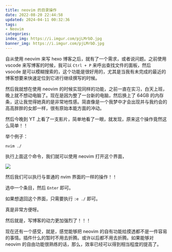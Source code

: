 ```yaml
---
title: neovim 的目录操作
date: 2022-08-20 22:44:58
updated: 2024-04-11 00:32:36
tags:
- Neovim
categories:
index_img: https://i.imgur.com/pjLMrbD.jpg
banner_img: https://i.imgur.com/pjLMrbD.jpg
---
```


自从使用 neovim 来写 hexo 博客之后，就有了一个需求，或者说问题。之前使用 vscode 来写博客的时候，我可以 `Ctrl + P` 来呼出查找文件的面板，然后 vsocde 是可以模糊搜索的，这个功能是很好用的，尤其是当我有未完成的最近的博客想要来快速定位到它进行继续撰写的时候。

然后我就想在使用 neovim 的时候实现同样的功能，之前一直在实习，白天上班，晚上就不想动电脑了。现在是因为整了一台新的电脑，然后换上了 64GB 的内存条，这让我觉得她真的是非常地性感。简直像是一个我梦中才会出现并与我约会的高高胖胖的女郎一样，很有原始本能方面的冲动。

然后今晚到 YT 上看了一支影片，简单地看了一眼，就发现，原来这个操作竟然这么简单！！

举个例子：

```shell
nvim ./
```

执行上面这个命令，我们就可以使用 neovim 打开这个界面，

![](https://i.imgur.com/O8MVj3y.png)

然后我们可以执行与普通的 nvim 界面的一样的操作！！

选中一个条目，然后 `Enter` 即可。

如果想退回这个界面，只需要执行 `:e ./` 即可。

真是非常方便呀。

然后就是，写博客的动力更加强烈了！！！

现在还有一个感受，就是，感觉能够把 neovim 的自有功能给摸透都不是一件容易的事情。插件什么的暂时不用去折腾。或许以后都不用去折腾。如果能够对 neovim 的自由功能很熟练的话，那么，效率已经可以得到相当程度的提高了。
